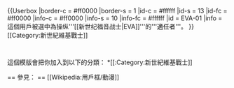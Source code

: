{{Userbox
  |border-c = #ff0000
  |border-s = 1
  |id-c     = #ffffff
  |id-s     = 13
  |id-fc    = #ff0000
  |info-c   = #ff0000
  |info-s   = 10
  |info-fc  = #ffffff
  |id       = EVA-01
  |info     = 這個用戶被選中為操纵'''[[新世纪福音战士|EVA]]'''的<span style="color:black;">'''適任者'''</span>。
}}
<includeonly>[[Category:新世紀維基戰士]]</includeonly>
<noinclude>
<p style="clear: both; padding-top: 2em">
這個模版會把你加入到以下的分類：
*[[:Category:新世紀維基戰士]]

== 參見： ==
[[Wikipedia:用戶框/動漫]]
</p>
</noinclude>